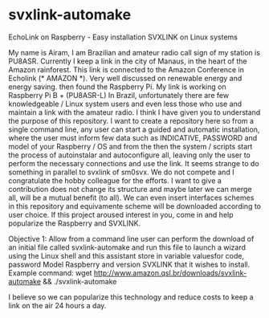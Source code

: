 # svxlink-automake
EchoLink on Raspberry - Easy installation SVXLINK on Linux systems

My name is Airam, I am Brazilian and amateur radio call sign of my station is PU8ASR.
Currently I keep a link in the city of Manaus, in the heart of the Amazon rainforest.
This link is connected to the Amazon Conference in Echolink (* AMAZON *).
Very well discussed on renewable energy and energy saving.
then found the Raspberry Pi.
My link is working on Raspberry Pi B + (PU8ASR-L)
In Brazil, unfortunately there are few knowledgeable / Linux system users and even less those who use and maintain a link with the amateur radio.
I think I have given you to understand the purpose of this repository.
I want to create a repository here so from a single command line, any user can start a guided and automatic installation, where the user must inform few data such as INDICATIVE, PASSWORD and model of your Raspberry / OS and from the then the system / scripts start the process of autoinstalar and autoconfigure all, leaving only the user to perform the necessary connections and use the link.
It seems strange to do something in parallel to svxlink of sm0svx. We do not compete and I congratulate the hobby colleague for the efforts. I want to give a contribution does not change its structure and maybe later we can merge all, will be a mutual benefit (to all).
We can even insert interfaces schemes in this repository and equivamente scheme will be downloaded according to user choice.
If this project aroused interest in you, come in and help popularize the Raspberry and SVXLINK.

Objective 1: Allow from a command line user can perform the download of an initial file called svxlink-automake and run this file to launch a wizard using the Linux shell and this assistant store in variable values ​​for code, password Model Raspberry and version SVXLINK that it wishes to install. Example command: wget http://www.amazon.qsl.br/downloads/svxlink-automake && ./svxlink-automake

I believe so we can popularize this technology and reduce costs to keep a link on the air 24 hours a day.
